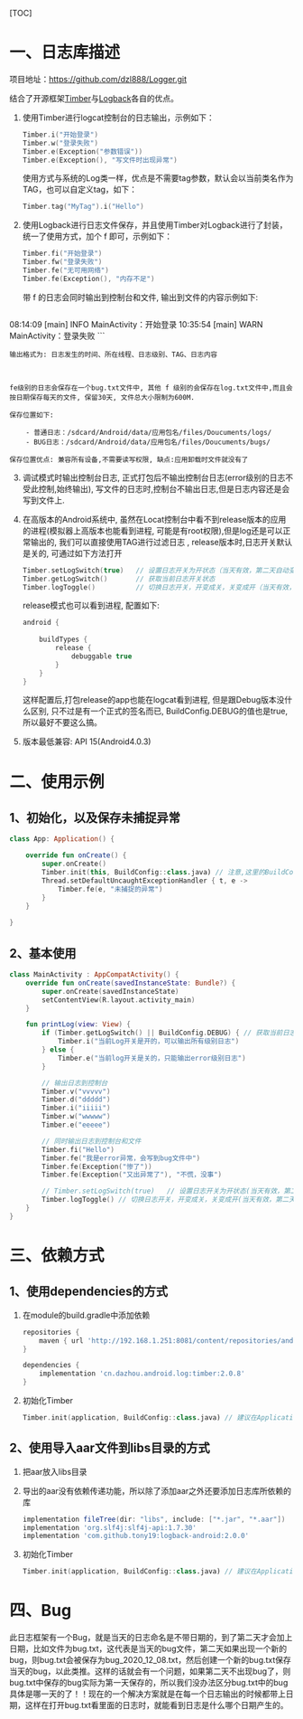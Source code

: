 [TOC]



# 一、日志库描述

项目地址：https://github.com/dzl888/Logger.git

结合了开源框架[Timber](https://github.com/JakeWharton/timber)与[Logback](https://github.com/tony19/logback-android)各自的优点。

1. 使用Timber进行logcat控制台的日志输出，示例如下：

    ```kotlin
    Timber.i("开始登录")
    Timber.w("登录失败")
    Timber.e(Exception("参数错误"))
    Timber.e(Exception(), "写文件时出现异常")
    ```
    
    使用方式与系统的Log类一样，优点是不需要tag参数，默认会以当前类名作为TAG，也可以自定义tag，如下：
    
    ```kotlin
    Timber.tag("MyTag").i("Hello")
    ```
    
2. 使用Logback进行日志文件保存，并且使用Timber对Logback进行了封装，统一了使用方式，加个 f 即可，示例如下：

    ```kotlin
    Timber.fi("开始登录")
    Timber.fw("登录失败")
    Timber.fe("无可用网络")
    Timber.fe(Exception(), "内存不足")
    ```

    带 f 的日志会同时输出到控制台和文件, 输出到文件的内容示例如下:

    ```kotlin
08:14:09 [main] INFO  MainActivity：开始登录
    10:35:54 [main] WARN  MainActivity：登录失败
    ```
    
    输出格式为: 日志发生的时间、所在线程、日志级别、TAG、日志内容
    
    
    
    fe级别的日志会保存在一个bug.txt文件中, 其他 f 级别的会保存在log.txt文件中,而且会按日期保存每天的文件, 保留30天, 文件总大小限制为600M.
    
    保存位置如下:
    
    	- 普通日志：/sdcard/Android/data/应用包名/files/Doucuments/logs/
    	- BUG日志：/sdcard/Android/data/应用包名/files/Doucuments/bugs/
    
    保存位置优点: 兼容所有设备,不需要读写权限, 缺点:应用卸载时文件就没有了
    
3. 调试模式时输出控制台日志, 正式打包后不输出控制台日志(error级别的日志不受此控制,始终输出), 写文件的日志时,控制台不输出日志,但是日志内容还是会写到文件上.
   
4. 在高版本的Android系统中, 虽然在Locat控制台中看不到release版本的应用的进程(模拟器上高版本也能看到进程, 可能是有root权限),但是log还是可以正常输出的, 我们可以直接使用TAG进行过滤日志 , release版本时,日志开关默认是关的, 可通过如下方法打开

    ```kotlin
    Timber.setLogSwitch(true)   // 设置日志开关为开状态（当天有效，第二天自动变成关），注：如果是运行的是Debug版本，则即使这里设置为false，log也会输出
    Timber.getLogSwitch()       // 获取当前日志开关状态
    Timber.logToggle()          // 切换日志开关，开变成关，关变成开（当天有效，第二天自动变成关）
    ```
    
    release模式也可以看到进程, 配置如下:
    
    ```groovy
    android {
        
        buildTypes {
            release {
                debuggable true
            }
        }
    }
    ```
    
    这样配置后,打包release的app也能在logcat看到进程, 但是跟Debug版本没什么区别, 只不过是有一个正式的签名而已, BuildConfig.DEBUG的值也是true, 所以最好不要这么搞。
    
5. 版本最低兼容: API 15(Android4.0.3)

# 二、使用示例

## 1、初始化，以及保存未捕捉异常

```kotlin
class App: Application() {

    override fun onCreate() {
        super.onCreate()
        Timber.init(this, BuildConfig::class.java) // 注意,这里的BuildConfig要使用自己应用包名下的,不能用其他包名下的
        Thread.setDefaultUncaughtExceptionHandler { t, e ->
            Timber.fe(e, "未捕捉的异常")
        }
    }
    
}
```

## 2、基本使用

```kotLin
class MainActivity : AppCompatActivity() {
    override fun onCreate(savedInstanceState: Bundle?) {
        super.onCreate(savedInstanceState)
        setContentView(R.layout.activity_main)
    }

    fun printLog(view: View) {
        if (Timber.getLogSwitch() || BuildConfig.DEBUG) { // 获取当前日志开关状态
            Timber.i("当前Log开关是开的，可以输出所有级别日志")
        } else {
            Timber.e("当前log开关是关的，只能输出error级别日志")
        }

        // 输出日志到控制台
        Timber.v("vvvvv")
        Timber.d("ddddd")
        Timber.i("iiiii")
        Timber.w("wwwww")
        Timber.e("eeeee")

        // 同时输出日志到控制台和文件
        Timber.fi("Hello")
        Timber.fe("我是error异常，会写到bug文件中")
        Timber.fe(Exception("惨了"))
        Timber.fe(Exception("又出异常了"), "不慌，没事")

        // Timber.setLogSwitch(true)   // 设置日志开关为开状态(当天有效，第二天自动变成关）
        Timber.logToggle() // 切换日志开关，开变成关，关变成开(当天有效，第二天自动变成关）
    }
}
```



# 三、依赖方式

## 1、使用dependencies的方式

1. 在module的build.gradle中添加依赖
   
   ```groovy
   repositories {
       maven { url 'http://192.168.1.251:8081/content/repositories/android_repositories/'}
   }
   
   dependencies {
       implementation 'cn.dazhou.android.log:timber:2.0.8'
   }
   ```
   
3. 初始化Timber

   ```kotlin
   Timber.init(application, BuildConfig::class.java) // 建议在Application中初始化. 注意,这里的BuildConfig要使用自己应用包名下的,不能用其他包名下的
   ```

## 2、使用导入aar文件到libs目录的方式

1. 把aar放入libs目录
2. 导出的aar没有依赖传递功能，所以除了添加aar之外还要添加日志库所依赖的库
   ```groovy
   implementation fileTree(dir: "libs", include: ["*.jar", "*.aar"])
   implementation 'org.slf4j:slf4j-api:1.7.30'
   implementation 'com.github.tony19:logback-android:2.0.0'
   ```
2. 初始化Timber

   ```kotlin
   Timber.init(application, BuildConfig::class.java) // 建议在Application中初始化. 注意,这里的BuildConfig要使用自己应用包名下的,不能用其他包名下的
   ```

# 四、Bug

此日志框架有一个Bug，就是当天的日志命名是不带日期的，到了第二天才会加上日期，比如文件为bug.txt，这代表是当天的bug文件，第二天如果出现一个新的bug，则bug.txt会被保存为bug_2020_12_08.txt，然后创建一个新的bug.txt保存当天的bug，以此类推。这样的话就会有一个问题，如果第二天不出现bug了，则bug.txt中保存的bug实际为第一天保存的，所以我们没办法区分bug.txt中的bug具体是哪一天的了！！现在的一个解决方案就是在每一个日志输出的时候都带上日期，这样在打开bug.txt看里面的日志时，就能看到日志是什么哪个日期产生的。